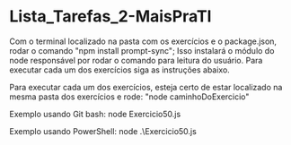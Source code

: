 # Lista_Tarefas_2-MaisPraTI
Com o terminal localizado na pasta com os exercícios e o package.json, rodar o comando "npm install prompt-sync"; Isso instalará o módulo do node responsável por rodar o comando para leitura do usuário. Para executar cada um dos exercícios siga as instruções abaixo.

Para executar cada um dos exercícios, esteja certo de estar localizado na mesma pasta dos exercícios e rode: "node caminhoDoExercicio"

Exemplo usando Git bash: node Exercicio50.js

Exemplo usando PowerShell:  node .\Exercicio50.js
